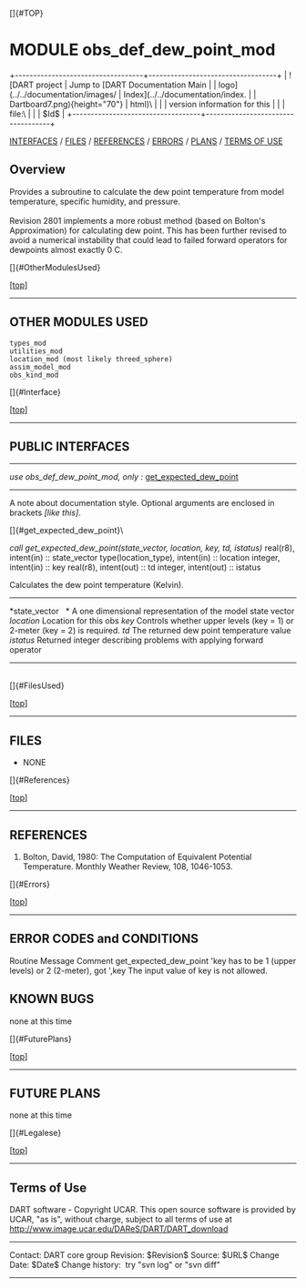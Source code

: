 []{#TOP}

MODULE obs\_def\_dew\_point\_mod
================================

+-----------------------------------+-----------------------------------+
| ![DART project                    | Jump to [DART Documentation Main  |
| logo](../../documentation/images/ | Index](../../documentation/index. |
| Dartboard7.png){height="70"}      | html)\                            |
|                                   | version information for this      |
|                                   | file:\                            |
|                                   | \$Id\$                            |
+-----------------------------------+-----------------------------------+

[INTERFACES](#Interface) / [FILES](#FilesUsed) /
[REFERENCES](#References) / [ERRORS](#Errors) / [PLANS](#FuturePlans) /
[TERMS OF USE](#Legalese)

Overview
--------

Provides a subroutine to calculate the dew point temperature from model
temperature, specific humidity, and pressure.\
\
Revision 2801 implements a more robust method (based on Bolton's
Approximation) for calculating dew point. This has been further revised
to avoid a numerical instability that could lead to failed forward
operators for dewpoints almost exactly 0 C.

[]{#OtherModulesUsed}

<div class="top">

\[[top](#)\]

</div>

------------------------------------------------------------------------

OTHER MODULES USED
------------------

    types_mod
    utilities_mod
    location_mod (most likely threed_sphere)
    assim_model_mod
    obs_kind_mod

[]{#Interface}

<div class="top">

\[[top](#)\]

</div>

------------------------------------------------------------------------

PUBLIC INTERFACES
-----------------

  ----------------------------------------- ------------------------------------------------------
  *use obs\_def\_dew\_point\_mod, only :*   [get\_expected\_dew\_point](#get_expected_dew_point)
  ----------------------------------------- ------------------------------------------------------

A note about documentation style. Optional arguments are enclosed in
brackets *\[like this\]*.

[]{#get_expected_dew_point}\

<div class="routine">

*call get\_expected\_dew\_point(state\_vector, location, key, td,
istatus)*
    real(r8),            intent(in)  :: state_vector
    type(location_type), intent(in)  :: location
    integer,             intent(in)  :: key
    real(r8),            intent(out) :: td
    integer,             intent(out) :: istatus

</div>

<div class="indent1">

Calculates the dew point temperature (Kelvin).

  -------------------- ---------------------------------------------------------------------------
  *state\_vector   *   A one dimensional representation of the model state vector
  *location*           Location for this obs
  *key*                Controls whether upper levels (key = 1) or 2-meter (key = 2) is required.
  *td*                 The returned dew point temperature value
  *istatus*            Returned integer describing problems with applying forward operator
  -------------------- ---------------------------------------------------------------------------

</div>

\
[]{#FilesUsed}

<div class="top">

\[[top](#)\]

</div>

------------------------------------------------------------------------

FILES
-----

-   NONE

[]{#References}

<div class="top">

\[[top](#)\]

</div>

------------------------------------------------------------------------

REFERENCES
----------

1.  Bolton, David, 1980: The Computation of Equivalent Potential
    Temperature. Monthly Weather Review, 108, 1046-1053.

[]{#Errors}

<div class="top">

\[[top](#)\]

</div>

------------------------------------------------------------------------

ERROR CODES and CONDITIONS
--------------------------

<div class="errors">

Routine
Message
Comment
get\_expected\_dew\_point
'key has to be 1 (upper levels) or 2 (2-meter), got ',key
The input value of key is not allowed.

</div>

KNOWN BUGS
----------

none at this time

[]{#FuturePlans}

<div class="top">

\[[top](#)\]

</div>

------------------------------------------------------------------------

FUTURE PLANS
------------

none at this time

[]{#Legalese}

<div class="top">

\[[top](#)\]

</div>

------------------------------------------------------------------------

Terms of Use
------------

DART software - Copyright UCAR. This open source software is provided by
UCAR, "as is", without charge, subject to all terms of use at
<http://www.image.ucar.edu/DAReS/DART/DART_download>

  ------------------ -----------------------------
  Contact:           DART core group
  Revision:          \$Revision\$
  Source:            \$URL\$
  Change Date:       \$Date\$
  Change history:    try "svn log" or "svn diff"
  ------------------ -----------------------------



